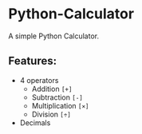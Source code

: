 # Python-Calculator
A simple Python Calculator.

## Features:
- 4 operators
  - Addition `[+]`
  - Subtraction `[-]`
  - Multiplication `[×]`
  - Division `[÷]`
- Decimals
